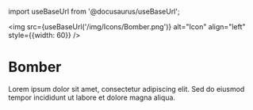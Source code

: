 import useBaseUrl from '@docusaurus/useBaseUrl';

<img src={useBaseUrl('/img/Icons/Bomber.png')} alt="Icon" align="left" style={{width: 60}} />
# Bomber

Lorem ipsum dolor sit amet, consectetur adipiscing elit. Sed do eiusmod tempor incididunt ut labore et dolore magna aliqua.
